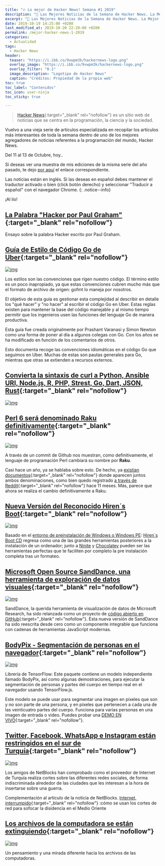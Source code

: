 ```yaml
---
title: "🔥 Lo mejor de Hacker News! Semana #1 2019"
description: "📰 Las Mejores Noticias de la Semana de Hacker News. La Mejor Página Web de Programación del Mundo."
excerpt: "📰 Las Mejores Noticias de la Semana de Hacker News. La Mejor Página Web de Programación del Mundo."
date: 2019-10-19 14:25:00 +0200
last_modified_at: 2019-10-20 22:20:00 +0200
permalink: /mejor-hacker-news-1-2019
categories:
  - Actualidad
tags:
  - Hacker News
header:
  teaser: "https://i.ibb.co/9vwpm3k/hackernews-logo.png"
  overlay_image: "https://i.ibb.co/9vwpm3k/hackernews-logo.png"
  overlay_filter: "0.1"
  image_description: "Logotipo de Hacker News"
  caption: "Créditos: Propiedad de la propia web"
toc: true
toc_label: "Contenidos"
toc_icon: user-ninja
toc_sticky: true

---
```


> [Hacker News](https://news.ycombinator.com/){:target="_blank" rel="nofollow"} es un sitio web de noticias que se centra en la programación, la ciencia y la sociedad.

Vuelvo a una vieja serie de artículos especializada en recopilar los artículos más interesantes de toda la semana dentro de uno de los mejores agregadores de noticias referentes a la programación del mundo, Hacker News.

Del 11 al 13 de Octubre, hoy..

Si deseas ver una muestra de mis ediciones de la misma serie del año pasado, te dejo [por aquí](/quien-soy/#recopilaciones-de-hacker-news "Recopilaciones de artículas y noticias de Hacker News") el enlace correspondiente.

Las noticias están en inglés. Si las deseas en español debes mantener el traductor activado o bien (click botón derecho) y seleccionar "Traducir a español" con el navegador Chrome.
{: .notice--info}

¡Al lío!

## [La Palabra "Hacker por Paul Graham"](http://www.paulgraham.com/gba.html){:target="_blank" rel="nofollow"}

Ensayo sobre la palabra Hacker escrito por Paul Graham.

## [Guía de Estilo de Código Go de Uber](https://github.com/uber-go/guide/blob/master/style.md#uber-go-style-guide "Guía de Buen Uso de Go mantenida por Uber"){:target="_blank" rel="nofollow"}

[![img](https://i.ibb.co/ph4zYC0/image.png)](https://i.ibb.co/ph4zYC0/image.png "Guía de Estilos del Código de Programación Go generada y mantenida por Uber")

Los estilos son las convenciones que rigen nuestro código. El término estilo es un poco inapropiado, ya que estas convenciones cubren mucho más que el formato de archivo de origen: gofmt lo maneja por nosotros.

El objetivo de esta guía es gestionar esta complejidad al describir en detalle los "qué hacer" y "no hacer" al escribir el código Go en Uber. Estas reglas existen para mantener la base del código manejable y al mismo tiempo permitir que los ingenieros usen las funciones del lenguaje Go de manera productiva.

Esta guía fue creada originalmente por Prashant Varanasi y Simon Newton como una forma de poner al día a algunos colegas con Go. Con los años se ha modificado en función de los comentarios de otros.

Esto documenta recoge las convenciones idiomáticas en el código Go que seguimos en Uber. Muchas de estas son pautas generales para Go, mientras que otras se extienden a recursos externos.

## [Convierta la sintaxis de curl a Python, Ansible URI, Node.js, R, PHP, Strest, Go, Dart, JSON, Rust](https://curl.trillworks.com/#){:target="_blank" rel="nofollow"}

[![img](https://i.ibb.co/RySSp4Z/image.png)](https://i.ibb.co/RySSp4Z/image.png "Convertidor de la sintaxis de curl a varios lenguajes de programación en su código de destino")

## [Perl 6 será denominado Raku definitivamente](https://github.com/perl6/problem-solving/pull/89){:target="_blank" rel="nofollow"}

[![img](https://i.ibb.co/djtQGxf/image.png)](https://i.ibb.co/djtQGxf/image.png "El lenguaje de programación Perl cambia su nombre a Raku")

A través de un commit de Github nos muestran, como definitivamente, el lenguaje de programación Perl cambiará su nombre por **Raku**.

Casi hace un año, ya se hablaba sobre esto. De hecho, ya [existían documentos](https://marketing.perl6.org/id/1541379592/pdf_digital){:target="_blank" rel="nofollow"} donde aparecen juntos ambos denominaciones, como bien quedo registrado [a través de Reddit](https://www.reddit.com/r/perl/comments/9u9ywm/announce_raku_perl_6_diwali_6d_language/){:target="_blank" rel="nofollow"} hace 11 meses. Más, parece que ahora se realiza el cambio definitivamente a Raku.

## [Nueva Versión del Reconocido Hiren´s Boot](https://www.hirensbootcd.org/){:target="_blank" rel="nofollow"}

[![img](https://i.ibb.co/bHw4Z6h/image.png)](https://i.ibb.co/bHw4Z6h/image.png "Página web oficial de Hirens Boot CD PE")

Basado en el [entorno de preinstalación de Windows o Windows PE](/wiki/windows-pe): [Hiren´s Boot CD](/hirens-bootcd-pe/) regresa como una de las grandes herramientas posteriores a la instalación de un ordenador; junto a [Ninite](/ninite/) y [Chocolatey](/chocolatey/) pueden ser las herramientas perfectas que te faciliten por completo la pre instalación completa tras un formateo.

## [Microsoft Open Source SandDance, una herramienta de exploración de datos visuales](https://cloudblogs.microsoft.com/opensource/2019/10/10/microsoft-open-sources-sanddance-visual-data-exploration-tool/){:target="_blank" rel="nofollow"}

[![img](https://i.ibb.co/F5QSTqq/Sand-Dance-opiate1-dropped-5d9f5897070e7.png)](https://i.ibb.co/F5QSTqq/Sand-Dance-opiate1-dropped-5d9f5897070e7.png "Microsoft Open Source Sandance Herramienta de Exploración de Datos Visuales")

SandDance, la querida herramienta de visualización de datos de Microsoft Research, ha sido relanzada como un proyecto de [código abierto en GitHub](https://github.com/Microsoft/SandDance#sanddance){:target="_blank" rel="nofollow"}. Esta nueva versión de SandDance ha sido reescrita desde cero como un componente integrable que funciona con cadenas de herramientas JavaScript modernas.

## [BodyPix - Segmentación de personas en el navegador](https://github.com/tensorflow/tfjs-models/tree/master/body-pix#bodypix---person-segmentation-in-the-browser "Segmentación de personas desde tu propio navegador a través de la Inteligencia Artificial"){:target="_blank" rel="nofollow"}

[![img](https://i.ibb.co/RS5TyWH/tensorflow-libreria-bodyprix.gif)](https://i.ibb.co/RS5TyWH/tensorflow-libreria-bodyprix.gif "Funcionamiento de la librería de TensorFlow BodyPrix en vivo")

Librería de TensorFlow: Este paquete contiene un modelo independiente llamado BodyPix, así como algunas demostraciones, para ejecutar la segmentación de personas y partes del cuerpo en tiempo real en el navegador usando TensorFlow.js.

Este modelo se puede usar para segmentar una imagen en píxeles que son y no son parte de una persona, y en píxeles que pertenecen a cada una de las veinticuatro partes del cuerpo. Funciona para varias personas en una imagen de entrada o video. Puedes probar una [DEMO EN VIVO](https://storage.googleapis.com/tfjs-models/demos/body-pix/index.html "Demostración en vivo del funcionamiento de la librería de Tensorflow BodyPix"){:target="_blank" rel="nofollow"}.

## [Twitter, Facebook, WhatsApp e Instagram están restringidos en el sur de Turquía](https://netblocks.org/reports/twitter-facebook-whatsapp-and-instagram-restricted-in-southern-turkey-oy9RzE83 "Twitter, Facebook, WhatsApp e Instagram están restringidos en el sur de Turquía"){:target="_blank" rel="nofollow"}

[![img](https://i.ibb.co/09hRsPt/image.png)](https://i.ibb.co/09hRsPt/image.png "Las conexiones cortadas sobre todas las redes sociales desde parte de Turquía")

Los amigos de NetBlocks han comprobado como el proveedor de Internet de Turquía realiza cortes sobre las diferentes redes sociales, de forma indiscriminada alrededor de las ciudades que les interesan a la hora de insertarse sobre una guerra.

Complementación al artículo de la noticia de NetBlocks. [Internet, interrumpido](https://www.middleeasteye.net/news/internet-interrupted-how-middle-east-countries-use-network-restrictions-clamp-down-dissent "Cómo usan los cortes de red sobre las redes en Oriente Medio"){:target="_blank" rel="nofollow"} :cómo se usan los cortes de red para sofocar la disidencia en el Medio Oriente

## [Los archivos de la computadora se están extinguiendo](https://onezero.medium.com/the-death-of-the-computer-file-doc-43cb028c0506){:target="_blank" rel="nofollow"}

[![img](https://i.ibb.co/KVWrh60/0-Mw2-Lc-LV8y1-x-IMe4.png)](https://i.ibb.co/KVWrh60/0-Mw2-Lc-LV8y1-x-IMe4.png "Los archivos de la computadora se están extinguiendo")

Un pensamiento y una mirada diferente hacía los archivos de las computadoras.
